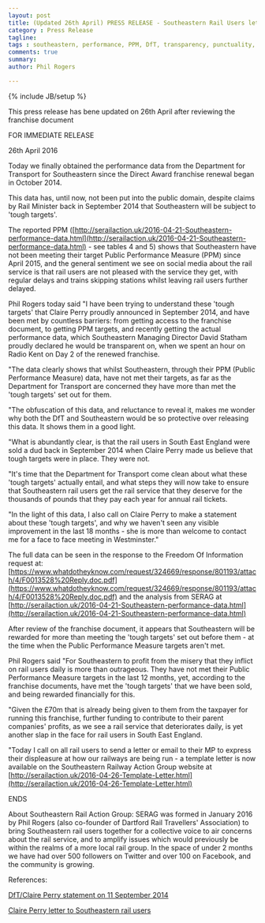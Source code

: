 ```yaml
---
layout: post
title: (Updated 26th April) PRESS RELEASE - Southeastern Rail Users let down by Claire Perry
category : Press Release
tagline: 
tags : southeastern, performance, PPM, DfT, transparency, punctuality, delays, targets
comments: true
summary: 
author: Phil Rogers

---
```


{% include JB/setup %}

This press release has bene updated on 26th April after reviewing the franchise document

FOR IMMEDIATE RELEASE

26th April 2016

Today we finally obtained the performance data from the Department for Transport for Southeastern since the Direct Award franchise renewal began in October 2014.

This data has, until now, not been put into the public domain, despite claims by Rail Minister back in September 2014 that Southeastern will be subject to 'tough targets'.

The reported PPM ([http://serailaction.uk/2016-04-21-Southeastern-performance-data.html](http://serailaction.uk/2016-04-21-Southeastern-performance-data.html) - see tables 4 and 5) shows that Southeastern have not been meeting their target Public Performance Measure (PPM) since April 2015, and the general sentiment we see on social media about the rail service is that rail users are not pleased with the service they get, with regular delays and trains skipping stations whilst leaving rail users further delayed.

Phil Rogers today said "I have been trying to understand these 'tough targets' that Claire Perry proudly announced in September 2014, and have been met by countless barriers: from getting access to the franchise document, to getting PPM targets, and recently getting the actual performance data, which Southeastern Managing Director David Statham proudly declared he would be transparent on, when we spent an hour on Radio Kent on Day 2 of the renewed franchise.

"The data clearly shows that whilst Southeastern, through their PPM (Public Performance Measure) data, have not met their targets, as far as the Department for Transport are concerned they have more than met the 'tough targets' set out for them.

"The obfuscation of this data, and reluctance to reveal it, makes me wonder why both the DfT and Southeastern would be so protective over releasing this data. It shows them in a good light.

"What is abundantly clear, is that the rail users in South East England were sold a dud back in September 2014 when Claire Perry made us believe that tough targets were in place. They were not.

"It's time that the Department for Transport come clean about what these 'tough targets' actually entail, and what steps they will now take to ensure that Southeastern rail users get the rail service that they deserve for the thousands of pounds that they pay each year for annual rail tickets.

"In the light of this data, I also call on Claire Perry to make a statement about these 'tough targets', and why we haven't seen any visible improvement in the last 18 months - she is more than welcome to contact me for a face to face meeting in Westminster."

The full data can be seen in the response to the Freedom Of Information request at: [https://www.whatdotheyknow.com/request/324669/response/801193/attach/4/F0013528%20Reply.doc.pdf](https://www.whatdotheyknow.com/request/324669/response/801193/attach/4/F0013528%20Reply.doc.pdf) and the analysis from SERAG at [http://serailaction.uk/2016-04-21-Southeastern-performance-data.html](http://serailaction.uk/2016-04-21-Southeastern-performance-data.html)

After review of the franchise document, it appears that Southeastern will be rewarded for more than meeting the 'tough targets' set out before them - at the time when the Public Performance Measure targets aren't met.

Phil Rogers said "For Southeastern to profit from the misery that they inflict on rail users daily is more than outrageous. They have not met their Public Performance Measure targets in the last 12 months, yet, according to the franchise documents, have met the 'tough targets' that we have been sold, and being rewarded financially for this. 

"Given the £70m that is already being given to them from the taxpayer for running this franchise, further funding to contribute to their parent companies' profits, as we see a rail service that deteriorates daily, is yet another slap in the face for rail users in South East England.

"Today I call on all rail users to send a letter or email to their MP to express their displeasure at how our railways are being run - a template letter is now available on the Southeastern Railway Action Group website at [http://serailaction.uk/2016-04-26-Template-Letter.html](http://serailaction.uk/2016-04-26-Template-Letter.html)

ENDS

About Southeastern Rail Action Group: SERAG was formed in January 2016 by Phil Rogers (also co-founder of Dartford Rail Travellers' Association) to bring Southeastern rail users together for a collective voice to air concerns about the rail service, and to amplify issues which would previously be within the realms of a more local rail group.  In the space of under 2 months we have had over 500 followers on Twitter and over 100 on Facebook, and the community is growing.

References:

[DfT/Claire Perry statement on 11 September 2014](https://www.gov.uk/government/speeches/rail-franchising-south-eastern-direct-award)

[Claire Perry letter to Southeastern rail users](https://www.gov.uk/government/uploads/system/uploads/attachment_data/file/353258/southeastern-da-letter.pdf)


